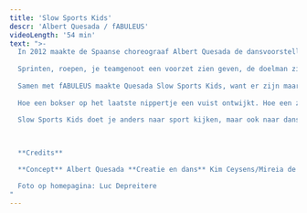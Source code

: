 ```yaml
---
title: 'Slow Sports Kids'
descr: 'Albert Quesada / fABULEUS'
videoLength: '54 min'
text: ">-
  In 2012 maakte de Spaanse choreograaf Albert Quesada de dansvoorstelling Slow Sports vanuit een soort heimwee naar het teamgevoel dat hij als kind ervoer bij het voetballen en vanuit de vaststelling hoe anders je voetbal beleeft vanuit je zetel.
  
  Sprinten, roepen, je teamgenoot een voorzet zien geven, de doelman zien duiken, koppen, scoren, de ziel uit je lijf brullen. Of: de televisie luider zetten, een slok nemen, vloeken, op het puntje van de zetel kruipen, recht springen, de ziel uit je lijf brullen.
  
  Samen met fABULEUS maakte Quesada Slow Sports Kids, want er zijn maar weinig dingen waar kinderen en volwassenen zo evenwaardig van kunnen genieten als sport.
  
  Hoe een bokser op het laatste nippertje een vuist ontwijkt. Hoe een zwemmer moeiteloos door het water glijdt. Maar ook hoe een wave door een voetbalstadion trekt. Slow Sports Kids vertrekt vanuit de schoonheid van de bewegingen in de sportwereld, maar toont ook het actie-reactiespel tussen atleten, verslaggevers en toeschouwers.
  
  Slow Sports Kids doet je anders naar sport kijken, maar ook naar dans. Een voorstelling voor de s(up)porter in elk van ons.

  ‍

  ‍**Credits**

  **Concept** Albert Quesada **Creatie en dans** Kim Ceysens/Mireia de Querol, Victor Pérez Armero/Marcus Baldemar, Federica Porello, Albert Quesada, Zoltán Vakulya **Voice-off** Kim Ceysens, Albert Quesada, JS Rafaeli, Katie Vickers **Geluidsontwerp** Christian Francois **Licht– en video-ontwerp** Jan Van Gijsel **Kostuums** Sofie Durnez **Dramaturgie** Peter Anthonissen **Productie** fABULEUS **Coproductie** Krokusfestival P2 - cultuurcentrum Hasselt en Theater aan het Vrijthof i.k.v. interLimburgse Subsidies, Charleroi Danses **Met de steun van** de Vlaamse Overheid, El Graner (Barcelona)

  Foto op homepagina: Luc Depreitere
"
---
```

